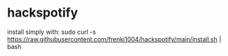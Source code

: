 # hackspotify

install simply with: sudo curl -s https://raw.githubusercontent.com/frenki1004/hackspotify/main/install.sh | bash
